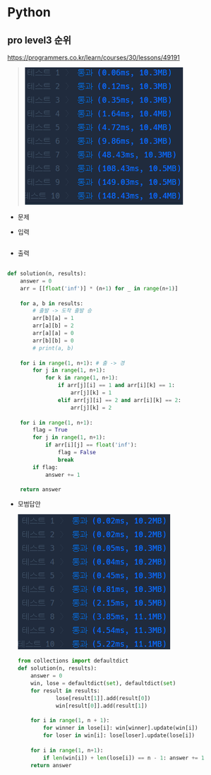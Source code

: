 # Python 

## pro level3 순위

https://programmers.co.kr/learn/courses/30/lessons/49191

> ![image-20210623192241638](md-images/image-20210623192241638.png)



* 문제

  > 

* 입력

  > 
  >
  > ```bash
  > 
  > ```
  
* 출력

  > 
  >
  > ```bash
  > 
  > ```





```python
def solution(n, results):
    answer = 0
    arr = [[float('inf')] * (n+1) for _ in range(n+1)]
    
    for a, b in results:
        # 출발 -> 도착 출발 승
        arr[b][a] = 1
        arr[a][b] = 2
        arr[a][a] = 0
        arr[b][b] = 0
        # print(a, b)
    
    for i in range(1, n+1): # 출 -> 경 
        for j in range(1, n+1):
            for k in range(1, n+1):
                if arr[j][i] == 1 and arr[i][k] == 1:
                    arr[j][k] = 1
                elif arr[j][i] == 2 and arr[i][k] == 2:
                    arr[j][k] = 2
                    
    for i in range(1, n+1):
        flag = True
        for j in range(1, n+1):
            if arr[i][j] == float('inf'):
                flag = False
                break
        if flag:
            answer += 1
    
    return answer
```

>



* 모범답안

  ![image-20210623192418498](md-images/image-20210623192418498.png)

  ```python
  from collections import defaultdict
  def solution(n, results):
      answer = 0
      win, lose = defaultdict(set), defaultdict(set)
      for result in results:
              lose[result[1]].add(result[0])
              win[result[0]].add(result[1])
  
      for i in range(1, n + 1):
          for winner in lose[i]: win[winner].update(win[i])
          for loser in win[i]: lose[loser].update(lose[i])
  
      for i in range(1, n+1):
          if len(win[i]) + len(lose[i]) == n - 1: answer += 1
      return answer
  ```

  > 

